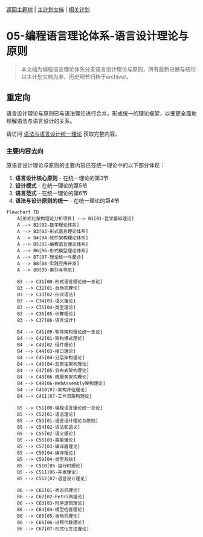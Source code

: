 [返回主题树](../00-主题树与内容索引.md) | [主计划文档](../00-形式化架构理论统一计划.md) | [相关计划](../递归合并计划.md)

# 05-编程语言理论体系-语言设计理论与原则

> 本文档为编程语言理论体系分支语言设计理论与原则，所有最新进展与结论以主计划文档为准，历史细节归档于archive/。

## 重定向

语言设计理论与原则已与语法理论进行合并，形成统一的理论框架，以便更全面地理解语法与语言设计的关系。

请访问 [语法与语言设计统一理论](01-语法与语言设计统一理论.md) 获取完整内容。

### 主要内容去向

原语言设计理论与原则的主要内容已在统一理论中的以下部分体现：

1. **语言设计核心原则** - 在统一理论的第3节
2. **设计模式** - 在统一理论的第5节
3. **语言范式** - 在统一理论的第6节
4. **语法与设计原则的统一** - 在统一理论的第4节

```mermaid
flowchart TD
    A[形式化架构理论分析项目] --> B1[01-哲学基础理论]
    A --> B2[02-数学理论体系]
    A --> B3[03-形式语言理论体系]
    A --> B4[04-软件架构理论体系]
    A --> B5[05-编程语言理论体系]
    A --> B6[06-形式模型理论体系]
    A --> B7[07-理论统一与整合]
    A --> B8[08-实践应用开发]
    A --> B9[09-索引与导航]
    
    B3 --> C31[00-形式语言理论统一总论]
    B3 --> C32[01-自动机理论]
    B3 --> C33[02-形式语法]
    B3 --> C34[03-语义理论]
    B3 --> C35[04-类型理论]
    B3 --> C36[05-计算理论]
    B3 --> C37[06-语言设计]
    
    B4 --> C41[00-软件架构理论统一总论]
    B4 --> C42[01-架构模式理论]
    B4 --> C43[02-组件理论]
    B4 --> C44[03-接口理论]
    B4 --> C45[04-分层架构理论]
    B4 --> C46[04-云原生架构理论]
    B4 --> C47[05-分布式架构理论]
    B4 --> C48[06-微服务架构理论]
    B4 --> C49[06-WebAssembly架构理论]
    B4 --> C410[07-架构评估理论]
    B4 --> C411[07-工作流架构理论]
    
    B5 --> C51[00-编程语言理论统一总论]
    B5 --> C52[01-语法理论]
    B5 --> C53[01-语言设计理论与原则]
    B5 --> C54[02-语法和语义]
    B5 --> C55[02-语义理论]
    B5 --> C56[03-类型理论]
    B5 --> C57[03-编译器理论]
    B5 --> C58[04-编译理论]
    B5 --> C59[04-类型系统]
    B5 --> C510[05-运行时理论]
    B5 --> C511[06-并发理论]
    B5 --> C512[07-语言设计理论]
    
    B6 --> C61[01-状态机理论]
    B6 --> C62[02-Petri网理论]
    B6 --> C63[03-时序逻辑理论]
    B6 --> C64[04-模型检查理论]
    B6 --> C65[05-自动机理论]
    B6 --> C66[06-进程代数理论]
    B6 --> C67[07-形式化方法理论]
```
